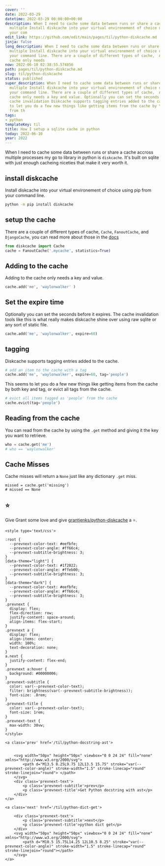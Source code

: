 ```yaml
---
cover: ''
date: 2022-03-29
datetime: 2022-03-29 00:00:00+00:00
description: When I need to cache some data between runs or share a cache accross
  multiple Install diskcache into your virtual environement of choice using pip from
  your com
edit_link: https://github.com/edit/main/pages/til/python-diskcache.md
jinja: false
long_description: When I need to cache some data between runs or share a cache accross
  multiple Install diskcache into your virtual environement of choice using pip from
  your command line. There are a couple of different types of cache,  Adding to the
  cache only needs
now: 2022-06-10 02:38:55.574856
path: pages/til/python-diskcache.md
slug: til/python-diskcache
status: published
super_description: When I need to cache some data between runs or share a cache accross
  multiple Install diskcache into your virtual environement of choice using pip from
  your command line. There are a couple of different types of cache,  Adding to the
  cache only needs a key and value. Optionally you can set the seconds before it expires.  The
  cache invalidation Diskcache supports tagging entries added to the cache. This seems
  to let you do a few new things like getting items from the cache by You can read
  from th
tags:
- python
templateKey: til
title: How I setup a sqlite cache in python
today: 2022-06-10
year: 2022
---
```


When I need to cache some data between runs or share a cache accross multiple
processes my go to library in python is `diskcache`.  It's built on sqlite with
just enough cacheing niceties that make it very worth it.

## install diskcache

Install diskcache into your virtual environement of choice using pip from your command line.

```bash
python -m pip install diskcache
```

## setup the cache

There are a couple of different types of cache, `Cache`, `FanoutCache`,
and `DjangoCache`, you can read more about those in the
[docs](https://grantjenks.com/docs/diskcache)

```python
from diskcache import Cache
cache = FanoutCache('.mycache', statistics=True)
```



## Adding to the cache

Adding to the cache only needs a key and value.

``` python
cache.add('me', 'waylonwalker' )
```

## Set the expire time

Optionally you can set the seconds before it expires.  The cache invalidation
tools like this is what really makes diskcache shine over using raw sqlite or
any sort of static file.

``` python
cache.add('me', 'waylonwalker', expire=60)
```

## tagging

Diskcache supports tagging entries added to the cache.

``` python
# add an item to the cache with a tag
cache.add('me', 'waylonwalker', expire=60, tag='people')
```

This seems to let you do a few new things like getting items from the cache by
both key and tag, or evict all tags from the cache.

``` python
# evict all items tagged as 'people' from the cache
cache.evict(tag='people')
```

## Reading from the cache

You can read from the cache by using the `.get` method and giving it the key
you want to retrieve.

```python
who = cache.get('me')
# who == 'waylonwalker'
```

## Cache Misses

Cache misses will return a `None` just like any dictionary `.get` miss.

```
missed = cache.get('missing')
# missed == None
```

## ⭐

Give Grant some love and give
[grantjenks/python-diskcache](https://github.com/grantjenks/python-diskcache) a
⭐.
<div class='prevnext'>

    <style type='text/css'>

    :root {
      --prevnext-color-text: #eefbfe;
      --prevnext-color-angle: #ff66c4;
      --prevnext-subtitle-brightness: 3;
    }
    [data-theme="light"] {
      --prevnext-color-text: #1f2022;
      --prevnext-color-angle: #ffeb00;
      --prevnext-subtitle-brightness: 3;
    }
    [data-theme="dark"] {
      --prevnext-color-text: #eefbfe;
      --prevnext-color-angle: #ff66c4;
      --prevnext-subtitle-brightness: 3;
    }
    .prevnext {
      display: flex;
      flex-direction: row;
      justify-content: space-around;
      align-items: flex-start;
    }
    .prevnext a {
      display: flex;
      align-items: center;
      width: 100%;
      text-decoration: none;
    }
    a.next {
      justify-content: flex-end;
    }
    .prevnext a:hover {
      background: #00000006;
    }
    .prevnext-subtitle {
      color: var(--prevnext-color-text);
      filter: brightness(var(--prevnext-subtitle-brightness));
      font-size: .8rem;
    }
    .prevnext-title {
      color: var(--prevnext-color-text);
      font-size: 1rem;
    }
    .prevnext-text {
      max-width: 30vw;
    }
    </style>
    
    <a class='prev' href='/til/python-docstring-ast'>
    

        <svg width="50px" height="50px" viewbox="0 0 24 24" fill="none" xmlns="http://www.w3.org/2000/svg">
            <path d="M13.5 8.25L9.75 12L13.5 15.75" stroke="var(--prevnext-color-angle)" stroke-width="1.5" stroke-linecap="round" stroke-linejoin="round"> </path>
        </svg>
        <div class='prevnext-text'>
            <p class='prevnext-subtitle'>prev</p>
            <p class='prevnext-title'>Get Python docstring with ast</p>
        </div>
    </a>
    
    <a class='next' href='/til/python-dict-get'>
    
        <div class='prevnext-text'>
            <p class='prevnext-subtitle'>next</p>
            <p class='prevnext-title'>python dict get</p>
        </div>
        <svg width="50px" height="50px" viewbox="0 0 24 24" fill="none" xmlns="http://www.w3.org/2000/svg">
            <path d="M10.5 15.75L14.25 12L10.5 8.25" stroke="var(--prevnext-color-angle)" stroke-width="1.5" stroke-linecap="round" stroke-linejoin="round"></path>
        </svg>
    </a>
  </div>